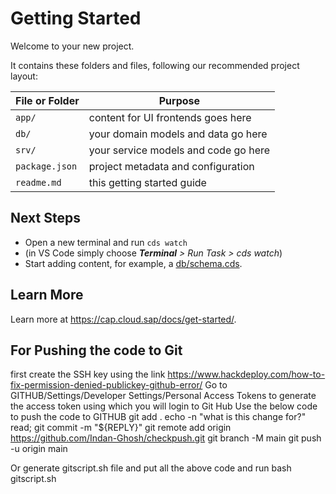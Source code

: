 # Getting Started

Welcome to your new project.

It contains these folders and files, following our recommended project layout:

File or Folder | Purpose
---------|----------
`app/` | content for UI frontends goes here
`db/` | your domain models and data go here
`srv/` | your service models and code go here
`package.json` | project metadata and configuration
`readme.md` | this getting started guide


## Next Steps

- Open a new terminal and run `cds watch` 
- (in VS Code simply choose _**Terminal** > Run Task > cds watch_)
- Start adding content, for example, a [db/schema.cds](db/schema.cds).


## Learn More

Learn more at https://cap.cloud.sap/docs/get-started/.


## For Pushing the code to Git

first create the SSH key using the link https://www.hackdeploy.com/how-to-fix-permission-denied-publickey-github-error/
Go to GITHUB/Settings/Developer Settings/Personal Access Tokens to generate the access token using which you will login to Git Hub
Use the below code to push the code to GITHUB
git add .
echo -n "what is this change for?"
read;
git commit -m "${REPLY}"
git remote add origin https://github.com/Indan-Ghosh/checkpush.git
git branch -M main
git push -u origin main

Or generate gitscript.sh file and put all the above code and run bash gitscript.sh

